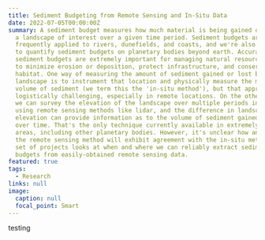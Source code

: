 ```yaml
---
title: Sediment Budgeting from Remote Sensing and In-Situ Data
date: 2022-07-05T00:00:00Z
summary: A sediment budget measures how much material is being gained or lost by
  a landscape of interest over a given time period. Sediment budgets are
  frequently applied to rivers, dunefields, and coasts, and we're also beginning
  to quantify sediment budgets on planetary bodies beyond earth. Accurate
  sediment budgets are extremely important for managing natural resources so as
  to minimize erosion or deposition, protect infrastructure, and conserve
  habitat. One way of measuring the amount of sediment gained or lost by a
  landscape is to instrument that location and physically measure the mass or
  volume of sediment (we term this the 'in-situ method'), but that approach is
  logistically challenging, especially in remote locations. On the other hand,
  we can survey the elevation of the landscape over multiple periods in time
  using remote sensing methods like lidar, and the difference in landscape
  elevation can provide information as to the volume of sediment gained or lost
  over time. That's the only technique currently available in extremely remote
  areas, including other planetary bodies. However, it's unclear how and when
  the remote sensing method will exhibit agreement with the in-situ method. This
  set of projects looks at when and where we can reliably extract sediment
  budgets from easily-obtained remote sensing data.
featured: true
tags:
  - Research
links: null
image:
  caption: null
  focal_point: Smart
---
```


testing
